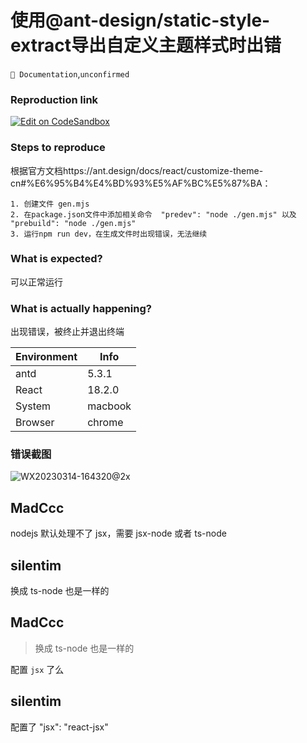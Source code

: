 # 使用@ant-design/static-style-extract导出自定义主题样式时出错

`📝 Documentation`,`unconfirmed`

### Reproduction link

[![Edit on CodeSandbox](https://codesandbox.io/static/img/play-codesandbox.svg)](https://codesandbox.io/p/sandbox/antd-reproduction-template-forked-twgu10)

### Steps to reproduce

根据官方文档https://ant.design/docs/react/customize-theme-cn#%E6%95%B4%E4%BD%93%E5%AF%BC%E5%87%BA：

```
1. 创建文件 gen.mjs
2. 在package.json文件中添加相关命令  "predev": "node ./gen.mjs" 以及 "prebuild": "node ./gen.mjs"
3. 运行npm run dev，在生成文件时出现错误，无法继续
```

### What is expected?

可以正常运行

### What is actually happening?

出现错误，被终止并退出终端

| Environment | Info    |
| ----------- | ------- |
| antd        | 5.3.1   |
| React       | 18.2.0  |
| System      | macbook |
| Browser     | chrome  |

### 错误截图

![WX20230314-164320@2x](https://user-images.githubusercontent.com/65599013/224944891-b85d5abf-382f-4930-85ac-0d5cc749ca95.png)

<!-- generated by ant-design-issue-helper. DO NOT REMOVE -->

## MadCcc

nodejs 默认处理不了 jsx，需要 jsx-node 或者 ts-node

## silentim

换成 ts-node 也是一样的

## MadCcc

> 换成 ts-node 也是一样的

配置 `jsx` 了么

## silentim

配置了 "jsx": "react-jsx"
